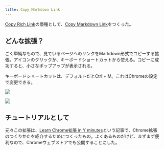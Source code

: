 ```yaml
---
title: Copy Markdown Link
---
```

[Copy Rich Link](https://chrome.google.com/webstore/detail/copy-rich-link/hikiamlgpdcabppakpmemaofmkgknpea)の亜種として、[Copy Markdown Link](https://chrome.google.com/webstore/detail/copy-markdown-link/gkceaaphhbeanfciglgpffnncfpipjpa)をつくった。

どんな拡張？
------

ごく単純なもので、見ているページへのリンクをMarkdown形式でコピーする拡張。アイコンのクリックか、キーボードショートカットから使える。コピーに成功すると、小さなポップアップが表示される。

キーボードショートカットは、デフォルトだとCtrl + M。これはChromeの設定で変更できる。

![](https://lh4.googleusercontent.com/TA1yOc0sBl7ZdTNUqSWBqDf7SGXUoyDwM1G3iFlFIHr55-DpRHIB6HQ5bAYgaA6ybXpZVaOp6O4IlkrW4xlTfYPoSYxFg0JwXfAt57-LdGauzVItZGrB4GEzdOJiUOz1fx3i5iWUbrCa7FH-kOGXoYqeMHG8LyUR_NyBS3yeWbuLVxk4pdQbWnRh4Qqb)

![](https://lh4.googleusercontent.com/_7jnl4z_U5Bx18wFyioFWmsVXtpKRI8WDcsy0Dm0Ag3u0LSBp9VqgKORrcC_QujgUpWBgvBiF3wI8Ftp5rpfar-x1zb-4iWbnSt0KlaHVxpqYKfu4mQ03-bDW05Mj2-jVx-rv_9rLfu_JQmYFIuyPuAoz0AcAMWeRli55ap_MrxjtfxGVmQcFl5GB9mb)

チュートリアルとして
----------

元々この拡張は、[Learn Chrome拡張 in Y minutes](https://r7kamura.com/articles/2022-05-18-learn-chrome-extention-in-y-minutes)という記事で、Chrome拡張のつくりかたを紹介するためにつくったもの。よくあるものだけど、まずまず便利なので、Chromeウェブストアでも公開することにした。

